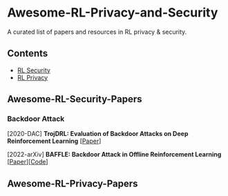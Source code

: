 # Awesome-RL-Privacy-and-Security
 A curated list of papers and resources in RL privacy &amp; security.
## Contents
* [RL Security](#Awesome-RL-Security-Papers)
* [RL Privacy](#Awesome-RL-Privacy-Papers)
## Awesome-RL-Security-Papers

### Backdoor Attack


[2020-DAC] **TrojDRL: Evaluation of Backdoor Attacks on Deep Reinforcement Learning** [[Paper](https://ieeexplore.ieee.org/abstract/document/9218663)]

[2022-arXiv] **BAFFLE: Backdoor Attack in Offline Reinforcement Learning** [[Paper](https://arxiv.org/pdf/2210.04688.pdf)][[Code](https://github.com/2019ChenGong/Offline_RL_Poisoner/)]


## Awesome-RL-Privacy-Papers

